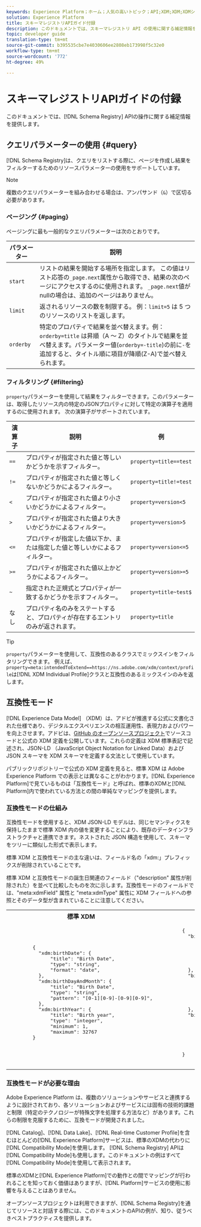 ```yaml
---
keywords: Experience Platform；ホーム；人気の高いトピック；API;XDM;XDM;XDMシステム；エクスペリエンスデータモデル；エクスペリエンスデータモデル；データモデル；スキーマレジストリ；互換性；互換性；互換性モード；フィールドタイプ；
solution: Experience Platform
title: スキーマレジストリAPIガイド付録
description: このドキュメントでは、スキーマレジストリ API の使用に関する補足情報を提供します。
topic: developer guide
translation-type: tm+mt
source-git-commit: b395535cbe7e4030606ee2808eb173998f5c32e0
workflow-type: tm+mt
source-wordcount: '772'
ht-degree: 49%

---
```



# スキーマレジストリAPIガイドの付録

このドキュメントでは、[!DNL Schema Registry] APIの操作に関する補足情報を提供します。

## クエリパラメーターの使用 {#query}

[!DNL Schema Registry]は、クエリをリストする際に、ページを作成し結果をフィルターするためのリソースパラメーターの使用をサポートしています。

>[!NOTE]
>
>複数のクエリパラメーターを組み合わせる場合は、アンパサンド（`&`）で区切る必要があります。

### ページング {#paging}

ページングに最も一般的なクエリパラメーターは次のとおりです。

| パラメーター | 説明 |
| --- | --- |
| `start` | リストの結果を開始する場所を指定します。 この値はリスト応答の`_page.next`属性から取得でき、結果の次のページにアクセスするのに使用されます。 `_page.next`値がnullの場合は、追加のページはありません。 |
| `limit` | 返されるリソースの数を制限する。 例：`limit=5` は 5 つのリソースのリストを返します。 |
| `orderby` | 特定のプロパティで結果を並べ替えます。例：`orderby=title` は昇順（A ～ Z）のタイトルで結果を並べ替えます。パラメーター値(`orderby=-title`)の前に`-`を追加すると、タイトル順に項目が降順(Z-A)で並べ替えられます。 |

### フィルタリング {#filtering}

`property`パラメーターを使用して結果をフィルターできます。このパラメーターは、取得したリソース内の特定のJSONプロパティに対して特定の演算子を適用するのに使用されます。 次の演算子がサポートされています。

| 演算子 | 説明 | 例 |
| --- | --- | --- |
| `==` | プロパティが指定された値と等しいかどうかを示すフィルター。 | `property=title==test` |
| `!=` | プロパティが指定された値と等しくないかどうかによるフィルター。 | `property=title!=test` |
| `<` | プロパティが指定された値より小さいかどうかによるフィルター。 | `property=version<5` |
| `>` | プロパティが指定された値より大きいかどうかによるフィルター。 | `property=version>5` |
| `<=` | プロパティが指定した値以下か、または指定した値と等しいかによるフィルター。 | `property=version<=5` |
| `>=` | プロパティが指定された値以上かどうかによるフィルター。 | `property=version>=5` |
| `~` | 指定された正規式とプロパティが一致するかどうかを示すフィルター。 | `property=title~test$` |
| なし | プロパティ名のみをステートすると、プロパティが存在するエントリのみが返されます。 | `property=title` |

>[!TIP]
>
>`property`パラメーターを使用して、互換性のあるクラスでミックスインをフィルタリングできます。 例えば、`property=meta:intendedToExtend==https://ns.adobe.com/xdm/context/profile`は[!DNL XDM Individual Profile]クラスと互換性のあるミックスインのみを返します。

## 互換性モード

[!DNL Experience Data Model] （XDM）は、アドビが推進する公式に文書化された仕様であり、デジタルエクスペリエンスの相互運用性、表現力およびパワーを向上させます。アドビは、[GitHub のオープンソースプロジェクト](https://github.com/adobe/xdm/)でソースコードと公式の XDM 定義を公開しています。これらの定義は XDM 標準表記で記述され、JSON-LD （JavaScript Object Notation for Linked Data）および JSON スキーマを XDM スキーマを定義する文法として使用しています。

パブリックリポジトリーで公式の XDM 定義を見ると、標準 XDM は Adobe Experience Platform での表示とは異なることがわかります。[!DNL Experience Platform]で見ているものは「互換性モード」と呼ばれ、標準のXDMと[!DNL Platform]内で使われている方法との間の単純なマッピングを提供します。

### 互換性モードの仕組み

互換性モードを使用すると、XDM JSON-LD モデルは、同じセマンティクスを保持したままで標準 XDM 内の値を変更することにより、既存のデータインフラストラクチャと連携できます。ネストされた JSON 構造を使用して、スキーマをツリーに類似した形式で表示します。

標準 XDM と互換性モードの主な違いは、フィールド名の「xdm:」プレフィックスが削除されていることです。

標準 XDM と互換性モードの誕生日関連のフィールド（&quot;description&quot; 属性が削除された）を並べて比較したものを次に示します。互換性モードのフィールドでは、&quot;meta:xdmField&quot; 属性と &quot;meta:xdmType&quot; 属性に XDM フィールドへの参照とそのデータ型が含まれていることに注意してください。

<table>
  <th>標準 XDM</th>
  <th>互換性モード</th>
  <tr>
  <td>
  <pre class="JSON language-JSON hljs">
        {
          "xdm:birthDate": {
              "title": "Birth Date",
              "type": "string",
              "format": "date",
          },
          "xdm:birthDayAndMonth": {
              "title": "Birth Date",
              "type": "string",
              "pattern": "[0-1][0-9]-[0-9][0-9]",
          },
          "xdm:birthYear": {
              "title": "Birth year",
              "type": "integer",
              "minimum": 1,
              "maximum": 32767
        }
  </pre>
  </td>
  <td>
  <pre class="JSON language-JSON hljs">
        {
          "birthDate": {
              "title": "Birth Date",
              "type": "string",
              "format": "date",
              "meta:xdmField": "xdm:birthDate",
              "meta:xdmType": "date"
          },
          "birthDayAndMonth": {
              "title": "Birth Date",
              "type": "string",
              "pattern": "[0-1][0-9]-[0-9][0-9]",
              "meta:xdmField": "xdm:birthDayAndMonth",
              "meta:xdmType": "string"
          },
          "birthYear": {
              "title": "Birth year",
              "type": "integer",
              "minimum": 1,
              "maximum": 32767,
              "meta:xdmField": "xdm:birthYear",
              "meta:xdmType": "short"
        }
      </pre>
  </td>
  </tr>
</table>

### 互換性モードが必要な理由

Adobe Experience Platform は、複数のソリューションやサービスと連携するように設計されており、各ソリューションおよびサービスには固有の技術的課題と制限（特定のテクノロジーが特殊文字を処理する方法など）があります。これらの制限を克服するために、互換モードが開発されました。

[!DNL Catalog]、[!DNL Data Lake]、[!DNL Real-time Customer Profile]を含むほとんどの[!DNL Experience Platform]サービスは、標準のXDMの代わりに[!DNL Compatibility Mode]を使用します。 [!DNL Schema Registry] APIは[!DNL Compatibility Mode]も使用します。このドキュメントの例はすべて[!DNL Compatibility Mode]を使用して表示されます。

標準のXDMと[!DNL Experience Platform]での動作との間でマッピングが行われることを知っておく価値はありますが、[!DNL Platform]サービスの使用に影響を与えることはありません。

オープンソースプロジェクトは利用できますが、[!DNL Schema Registry]を通じてリソースと対話する際には、このドキュメントのAPIの例が、知り、従うべきベストプラクティスを提供します。